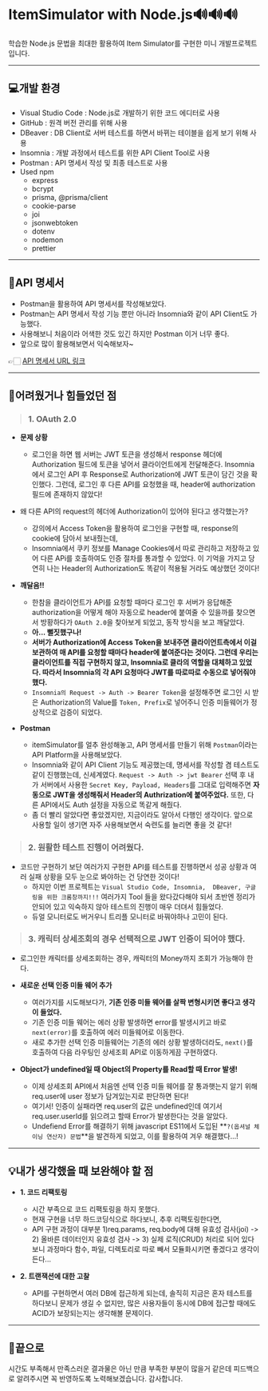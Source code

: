 # ItemSimulator with Node.js🔊🔊🔊

학습한 Node.js 문법을 최대한 활용하여 Item Simulator를 구현한 미니 개발프로젝트입니다.

---

## 💻개발 환경

- Visual Studio Code : Node.js로 개발하기 위한 코드 에디터로 사용
- GitHub : 원격 버전 관리를 위해 사용
- DBeaver : DB Client로 서버 테스트를 하면서 바뀌는 테이블을 쉽게 보기 위해 사용
- Insomnia : 개발 과정에서 테스트를 위한 API Client Tool로 사용
- Postman : API 명세서 작성 및 최종 테스트로 사용
- Used npm
  - express
  - bcrypt
  - prisma, @prisma/client
  - cookie-parse
  - joi
  - jsonwebtoken
  - dotenv
  - nodemon
  - prettier

---

## 📃API 명세서

- Postman을 활용하여 API 명세서를 작성해보았다.
- Postman는 API 명세서 작성 기능 뿐만 아니라 Insomnia와 같이 API Client도 가능했다.
- 사용해보니 처음이라 어색한 것도 있긴 하지만 Postman 이거 너무 좋다.
- 앞으로 많이 활용해보면서 익숙해보자~

👉🏻 [API 명세서 URL 링크](https://documenter.getpostman.com/view/38272046/2sAXqmB5wS)

---

## 💢어려웠거나 힘들었던 점

> ### **1. OAuth 2.0**

- **문제 상황**

  - 로그인을 하면 웹 서버는 JWT 토큰을 생성해서 response 헤더에 Authorization 필드에 토큰을 넣어서 클라이언트에게 전달해준다. Insomnia에서 로그인 API 후 Response로 Authorization에 JWT 토큰이 담긴 것을 확인했다.
    그런데, 로그인 후 다른 API를 요청했을 때, header에 authorization 필드에 존재하지 않았다!

- 왜 다른 API의 request의 헤더에 Authorization이 있어야 된다고 생각했는가?

  - 강의에서 Access Token을 활용하여 로그인을 구현할 때, response의 cookie에 담아서 보내줬는데,
  - Insomnia에서 쿠키 정보를 Manage Cookies에서 따로 관리하고 저장하고 있어 다른 APi를 호출하여도 인증 절차를 통과할 수 있었다. 이 기억을 가지고 당연히 나는 Header의 Authorization도 똑같이 적용될 거라도 예상했던 것이다!

- **깨달음!!**

  - 한참을 클라이언트가 API를 요청할 때마다 로그인 후 서버가 응답해준 authorization을 어떻게 해야 자동으로 header에 붙여줄 수 있을까를 찾으면서 방황하다가 `OAuth 2.0`을 찾아보게 되었고, 동작 방식을 보고 깨달았다.
  - **아... 뻘짓했구나!**
  - **서버가 Authorization에 Access Token을 보내주면 클라이언트측에서 이걸 보관하여 매 API를 요청할 때마다 header에 붙여준다는 것이다. 그런데 우리는 클라이언트를 직접 구현하지 않고, Insomnia로 클라의 역할을 대체하고 있었다. 따라서 Insomnia의 각 API 요청마다 JWT를 따로따로 수동으로 넣어줘야했다.**
  - `Insomnia의 Request -> Auth -> Bearer Token`을 설정해주면 로그인 시 받은 Authorization의 Value를 `Token, Prefix`로 넣어주니 인증 미들웨어가 정상적으로 검증이 되었다.

- **Postman**
  - itemSimulator를 얼추 완성해놓고, API 명세서를 만들기 위해 `Postman`이라는 API Platform을 사용해보았다.
  - Insomnia와 같이 API Client 기능도 제공했는데, 명세서를 작성할 겸 테스트도 같이 진행했는데,
    신세계였다. `Request -> Auth -> jwt Bearer` 선택 후 내가 서버에서 사용한 `Secret Key, Payload, Headers`를 그대로 입력해주면 **자동으로 JWT을 생성해줘서 Header의 Authrization에 붙여주었다.**
    또한, 다른 API에서도 Auth 설정을 자동으로 똑같게 해줬다.
  - 좀 더 빨리 알았다면 좋았겠지만, 지금이라도 알아서 다행인 생각이다. 앞으로 사용할 일이 생기면 자주 사용해보면서 숙련도를 늘리면 좋을 것 같다!

> ### **2. 원활한 테스트 진행이 어려웠다.**

- 코드만 구현하기 보단 여러가지 구현한 API를 테스트를 진행하면서 성공 상황과 여러 실패 상황을 모두 눈으로 봐야하는 건 당연한 것이다!
  - 하지만 이번 프로젝트는 `Visual Studio Code, Insomnia,  DBeaver, 구글링을 위한 크롬창까지!!!` 여러가지 Tool 들을 왔다갔다해야 되서 초반엔 정리가 안되어 있고 익숙하지 않아 테스트의 진행이 매우 더뎌서 힘들었다.
  - 듀얼 모니터로도 버거우니 트리플 모니터로 바꿔야하나 고민이 된다.

> ### **3. 캐릭터 상세조회의 경우 선택적으로 JWT 인증이 되어야 했다.**

- 로그인한 캐릭터를 상세조회하는 경우, 캐릭터의 Money까지 조회가 가능해야 한다.

- **새로운 선택 인증 미들 웨어 추가**

  - 여러가지를 시도해보다가, **기존 인증 미들 웨어를 살짝 변형시키면 좋다고 생각이 들었다.**
  - 기존 인증 미들 웨어는 에러 상황 발생하면 error를 발생시키고 바로 `next(error)`를 호출하여 에러 미들웨어로 이동한다.
  - 새로 추가한 선택 인증 미들웨어는 기존의 에러 상황 발생하더라도, `next()`를 호출하여 다음 라우팅인 상세조회 API로 이동하게끔 구현하였다.

- **Object가 undefined일 때 Object의 Property를 Read할 때 Error 발생!**
  - 이제 상세조회 API에서 처음엔 선택 인증 미들 웨어를 잘 통과햇는지 알기 위해 req.user에 user 정보가 담겨있는지로 판단하면 된다!
  - 여기서! 인증이 실패라면 req.user의 값은 undefined인데 여기서 req.user.userId를 읽으려고 할때 Error가 발생한다는 것을 알았다.
  - Undefiend Error를 해결하기 위해 javascript ES11에서 도입된 **`?(옵셔널 체이닝 연산자) 문법`**을 발견하게 되었고, 이를 활용하여 겨우 해결했다...!

---

## 💡내가 생각했을 때 보완해야 할 점

- **1. 코드 리팩토링**

  - 시간 부족으로 코드 리팩토링을 하지 못했다.
  - 현재 구현을 너무 하드코딩식으로 하다보니, 추후 리팩토링한다면,
  - API 구현 과정이 대부분 1)req.params, req.body에 대해 유효성 검사(joi) -> 2) 올바른 데이터인지 유효성 검사 -> 3) 실제 로직(CRUD) 처리로 되어 있다보니 과정마다 함수, 파일, 디렉토리로 따로 빼서 모듈화시키면 좋겠다고 생각이 든다...

- **2. 트랜잭션에 대한 고찰**
  - API를 구현하면서 여러 DB에 접근하게 되는데, 솔직히 지금은 혼자 테스트를 하다보니 문제가 생길 수 없지만, 많은 사용자들이 동시에 DB에 접근할 때에도 ACID가 보장되는지는 생각해볼 문제이다.

---

## 🤣끝으로

시간도 부족해서 만족스러운 결과물은 아닌 만큼 부족한 부분이 많을거 같은데 피드백으로 알려주시면 꼭 반영하도록 노력해보겠습니다. 감사합니다.
